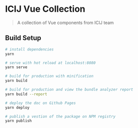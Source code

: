 # ICIJ Vue Collection

> A collection of Vue components from ICIJ team

## Build Setup

``` bash
# install dependencies
yarn

# serve with hot reload at localhost:8080
yarn serve

# build for production with minification
yarn build

# build for production and view the bundle analyzer report
yarn build --report

# deploy the doc on Github Pages
yarn deploy

# publish a vestion of the package on NPM registry
yarn publish
```
